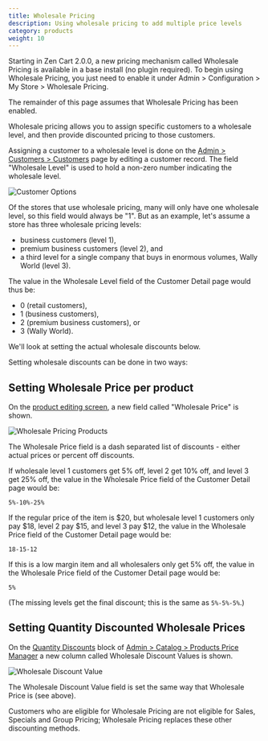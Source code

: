 ```yaml
---
title: Wholesale Pricing
description: Using wholesale pricing to add multiple price levels 
category: products
weight: 10
---
```


Starting in Zen Cart 2.0.0, a new pricing mechanism called Wholesale Pricing is  available in a base install (no plugin required).  To begin using Wholesale Pricing, you just need to enable it under Admin > Configuration > My Store > Wholesale Pricing.  

The remainder of this page assumes that Wholesale Pricing has been enabled.

Wholesale pricing allows you to assign specific customers to a wholesale level, and then provide discounted pricing to those customers.  

Assigning a customer to a wholesale level is done on the [Admin > Customers > Customers](/user/admin_pages/customers/customers/) page by editing a customer record.  The field "Wholesale Level" is used to hold a non-zero number indicating the wholesale level.

![Customer Options](/images/customer_options_wholesale.gif)

Of the stores that use wholesale pricing, many will only have one wholesale level, so this field would always be "1".  But as an example, let's assume a store has three wholesale pricing levels: 
- business customers (level 1), 
- premium business customers (level 2), and 
- a third level for a single company that buys in enormous volumes, Wally World (level 3). 

The value in the Wholesale Level field of the Customer Detail page would thus be:
- 0 (retail customers), 
- 1 (business customers), 
- 2 (premium business customers), or 
- 3 (Wally World).  

We'll look at setting the actual wholesale discounts below. 

Setting wholesale discounts can be done in two ways: 

## Setting Wholesale Price per product 

On the [product editing screen](/user/products/product_edit/), a new field called "Wholesale Price" is shown.  

![Wholesale Pricing Products](/images/wholesale_pricing_product.gif) 

The Wholesale Price field is a dash separated list of discounts - either actual prices or percent off discounts.  

If wholesale level 1 customers get 5% off, level 2 get 10% off, and level 3 get 25% off, the value in the Wholesale Price field of the Customer Detail page would be:

```
5%-10%-25%
``` 

If the regular price of the item is $20, but wholesale level 1 customers only pay $18, level 2 pay $15, and level 3 pay $12, the value in the Wholesale Price field of the Customer Detail page would be:

```
18-15-12
```

If this is a low margin item and all wholesalers only get 5% off, the value in the Wholesale Price field of the Customer Detail page would be:

```
5%
```

(The missing levels get the final discount; this is the same as `5%-5%-5%`.)

## Setting Quantity Discounted Wholesale Prices

On the [Quantity Discounts](/user/products/quantity_discounts/) block of 
[Admin > Catalog > Products Price Manager](/user/admin_pages/catalog/products_price_manager/)
a new column called Wholesale Discount Values is shown. 

![Wholesale Discount Value](/images/wholesale_discount_values.gif) 

The Wholesale Discount Value field is set the same way that Wholesale Price is (see above). 

Customers who are eligible for Wholesale Pricing are not eligible for Sales, Specials and Group Pricing; Wholesale Pricing replaces these other discounting methods. 

